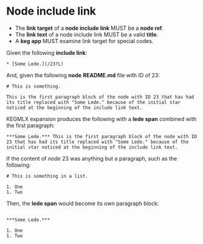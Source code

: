 # Node include link

* The **link target** of a **node include link** MUST be a **node ref**.
* The **link text** of a node include link MUST be a valid **title**.
* A **keg app** MUST examine link target for special codes.

Given the following **include link**:

```kegml
* [Some Lede.](/23?L)
```

And, given the following **node** **README.md** file with ID of 23:

```kegml
# This is something.

This is the first paragraph block of the node with ID 23 that has had its title replaced with "Some Lede." because of the initial star noticed at the beginning of the include link text.
```

KEGMLX expansion produces the following with a **lede span** combined with the first paragraph:

```kegmlx
***Some Lede.*** This is the first paragraph block of the node with ID 23 that has had its title replaced with "Some Lede." because of the initial star noticed at the beginning of the include link text.
```

If the content of *node* 23 was anything but a paragraph, such as the following:

```kegml
# This is something in a list.

1. One
1. Two
```

Then, the **lede span** would become its own paragraph block:

```kegmlx

***Some Lede.***

1. One
1. Two
```
